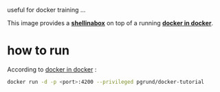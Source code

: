 useful for docker training ...

This image provides a **[shellinabox](http://code.google.com/p/shellinabox/)** on top of a running **[docker in docker](https://github.com/jpetazzo/dind)**.

# how to run

According to [docker in docker](https://github.com/jpetazzo/dind) :
``` bash
docker run -d -p <port>:4200 --privileged pgrund/docker-tutorial
```
